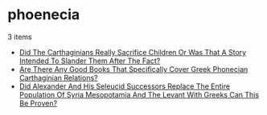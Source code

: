 # phoenecia
3 items

* [Did The Carthaginians Really Sacrifice Children Or Was That A Story Intended To Slander Them After The Fact?](../2016/did-the-carthaginians-really-sacrifice-children-or-was-that-a-story-intended-to-slander-them-after-the-fact.md)
* [Are There Any Good Books That Specifically Cover Greek Phonecian Carthaginian Relations?](../2017/are-there-any-good-books-that-specifically-cover-greek-phonecian-carthaginian-relations.md)
* [Did Alexander And His Seleucid Successors Replace The Entire Population Of Syria Mesopotamia And The Levant With Greeks Can This Be Proven?](../2018/did-alexander-and-his-seleucid-successors-replace-the-entire-population-of-syria-mesopotamia-and-the-levant-with-greeks-can-this-be-proven.md)
